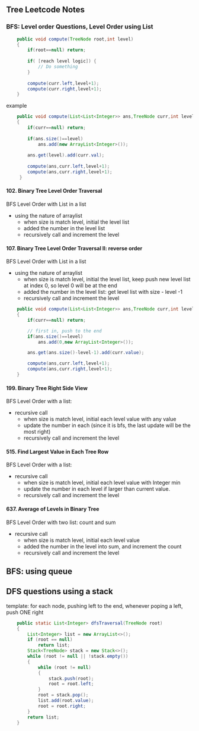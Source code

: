 ## Tree Leetcode Notes

### BFS: Level order Questions,  Level Order using List
```java 
    public void compute(TreeNode root,int level)
    {
        if(root==null) return;
        
        if( [reach level logic]) {
            // Do something
        }
        
        compute(curr.left,level+1);
        compute(curr.right,level+1);
    }
```
example
```java
    public void compute(List<List<Integer>> ans,TreeNode curr,int level)
    {
        if(curr==null) return;
        
        if(ans.size()==level) 
            ans.add(new ArrayList<Integer>());
        
        ans.get(level).add(curr.val);
        
        compute(ans,curr.left,level+1);
        compute(ans,curr.right,level+1);
     }
```

#### 102. Binary Tree Level Order Traversal
BFS Level Order with List in a list
- using the nature of arraylist
	- when size is match level, initial the level list
	- added the number in the level list
	- recursively call and increment the level

#### 107. Binary Tree Level Order Traversal II: reverse order
BFS Level Order with List in a list
- using the nature of arraylist
	- when size is match level, initial the level list, keep push new level list at index 0, so level 0 will be at 
	the end
	- added the number in the level list: get level list with size - level -1
	- recursively call and increment the level

```java
	public void compute(List<List<Integer>> ans,TreeNode curr,int level)
	{
		if(curr==null) return;

		// first in, push to the end
		if(ans.size()==level)
			ans.add(0,new ArrayList<Integer>());

		ans.get(ans.size()-level-1).add(curr.value);

		compute(ans,curr.left,level+1);
		compute(ans,curr.right,level+1);
	}
```
#### 199. Binary Tree Right Side View
BFS Level Order with a list:
- recursive call
	- when size is match level, initial each level value with any value
	- update the number in each (since it is bfs, the last update will be the most right)
	- recursively call and increment the level

#### 515. Find Largest Value in Each Tree Row
BFS Level Order with a list:
- recursive call
	- when size is match level, initial each level value with Integer min
	- update the number in each level if larger than current value.
	- recursively call and increment the level

#### 637. Average of Levels in Binary Tree
BFS Level Order with two list: count and sum
- recursive call
	- when size is match level, initial each level value
	- added the number in the level into sum, and increment the count
	- recursively call and increment the level

## BFS: using queue



## DFS questions using a stack
template: for each node, pushing left to the end, whenever poping a left, push ONE right
```java
    public static List<Integer> dfsTraversal(TreeNode root)
    {
        List<Integer> list = new ArrayList<>();
        if (root == null)
            return list;
        Stack<TreeNode> stack = new Stack<>();
        while (root != null || !stack.empty())
        {
            while (root != null)
            {
                stack.push(root);
                root = root.left;
            }
            root = stack.pop();
            list.add(root.value);
            root = root.right;
        }
        return list;
    }
```
